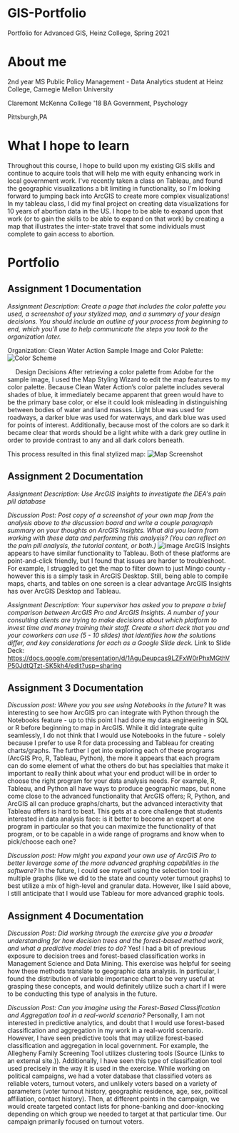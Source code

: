 # GIS-Portfolio
Portfolio for Advanced GIS, Heinz College, Spring 2021

# About me
2nd year MS Public Policy Management - Data Analytics student at Heinz College, Carnegie Mellon University

Claremont McKenna College '18 BA Government, Psychology

Pittsburgh,PA

# What I hope to learn
Throughout this course, I hope to build upon my existing GIS skills and continue to acquire tools that will help me with equity enhancing work in local government work. I've recently taken a class on Tableau, and found the geographic visualizations a bit limiting in functionality, so I'm looking forward to jumping back into ArcGIS to create more complex visualizations! In my tableau class, I did my final project on creating data visualizations for 10 years of abortion data in the US. I hope to be able to expand upon that work (or to gain the skills to be able to expand on that work) by creating a map that illustrates the inter-state travel that some individuals must complete to gain access to abortion. 

# Portfolio

## Assignment 1 Documentation
*Assignment Description: Create a page that includes the color palette you used, a screenshot of your stylized map, and a summary of your design decisions.  You should include an outline of your process from beginning to end, which you'll use to help communicate the steps you took to the organization later.*

Organization: Clean Water Action
Sample Image and Color Palette: 
![Color Scheme](https://user-images.githubusercontent.com/62654408/112781072-25a33580-9018-11eb-9cf5-2b5f7119083d.JPG)

 
Design Decisions
After retrieving a color palette from Adobe for the sample image, I used the Map Styling Wizard to edit the map features to my color palette. Because Clean Water Action’s color palette includes several shades of blue, it immediately became apparent that green would have to be the primary base color, or else it could look misleading in distinguishing between bodies of water and land masses. Light blue was used for roadways, a darker blue was used for waterways, and dark blue was used for points of interest. 
Additionally, because most of the colors are so dark it became clear that words should be a light white with a dark grey outline in order to provide contrast to any and all dark colors beneath. 

This process resulted in this final stylized map:
![Map Screenshot](https://user-images.githubusercontent.com/62654408/112781115-35227e80-9018-11eb-8760-3498c5ab4f91.JPG)



## Assignment 2 Documentation
*Assignment Description: Use ArcGIS Insights to investigate the DEA's pain pill database*

*Discussion Post: Post copy of a screenshot of your own map from the analysis above to the discussion board and write a couple paragraph summary on your thoughts on ArcGIS Insights. What did you learn from working with these data and performing this analysis? (You can reflect on the pain pill analysis, the tutorial content, or both.)*
![image](https://user-images.githubusercontent.com/62654408/117607898-f3aee400-b12a-11eb-8320-d3e19c1d20e1.png)
ArcGIS Insights appears to have similar functionality to Tableau. Both of these platforms are point-and-click friendly, but I found that issues are harder to troubleshoot. For example, I struggled to get the map to filter down to just Mingo county - however this is a simply task in ArcGIS Desktop. Still, being able to compile maps, charts, and tables on one screen is a clear advantage ArcGIS Insights has over ArcGIS Desktop and Tableau.

*Assignment Description: Your supervisor has asked you to prepare a brief comparison between ArcGIS Pro and ArcGIS Insights. A number of your consulting clients are trying to make decisions about which platform to invest time and money training their staff. Create a short deck that you and your coworkers can use (5 - 10 slides) that identifies how the solutions differ, and key considerations for each as a Google Slide deck.*
Link to Slide Deck: https://docs.google.com/presentation/d/1AguDeupcas9LZFxW0rPhxMGthVP50JdtQTzt-SK5kh4/edit?usp=sharing



## Assignment 3 Documentation

*Discussion post: Where you you see using Notebooks in the future?* 
It was interesting to see how ArcGIS pro can integrate with Python through the Notebooks feature - up to this point I had done my data engineering in SQL or R before beginning to map in ArcGIS. While it did integrate quite seamlessly, I do not think that I would use Notebooks in the future - solely because I prefer to use R for data processing and Tableau for creating charts/graphs. The further I get into exploring each of these programs (ArcGIS Pro, R, Tableau, Python), the more it appears that each program can do some element of what the others do but has specialties that make it important to really think about what your end product will be in order to choose the right program for your data analysis needs. For example, R, Tableau, and Python all have ways to produce geographic maps, but none come close to the advanced functionality that ArcGIS offers; R, Python, and ArcGIS all can produce graphs/charts, but the advanced interactivity that Tableau offers is hard to beat. This gets at a core challenge that students interested in data analysis face: is it better to become an expert at one program in particular so that you can maximize the functionality of that program, or to be capable in a wide range of programs and know when to pick/choose each one?

*Discussion post: How might you expand your own use of ArcGIS Pro to better leverage some of the more advanced graphing capabilities in the software?* 
In the future, I could see myself using the selection tool in multiple graphs (like we did to the state and county voter turnout graphs) to best utilize a mix of high-level and granular data. However, like I said above, I still anticipate that I would use Tableau for more advanced graphic tools.



## Assignment 4 Documentation

*Discussion Post: Did working through the exercise give you a broader understanding for how decision trees and the forest-based method work, and what a predictive model tries to do?*
Yes! I had a bit of previous exposure to decision trees and forest-based classification works in Management Science and Data Mining. This exercise was helpful for seeing how these methods translate to geographic data analysis. In particular, I found the distribution of variable importance chart to be very useful at grasping these concepts, and would definitely utilize such a chart if I were to be conducting this type of analysis in the future.

*Discussion Post: Can you imagine using the Forest-Based Classification and Aggregation tool in a real-world scenario?*
Personally, I am not interested in predictive analytics, and doubt that I would use forest-based classification and aggregation in my work in a real-world scenario. However, I have seen predictive tools that may utilize forest-based classification and aggregation in local government. For example, the Allegheny Family Screening Tool utilizes clustering tools (Source (Links to an external site.)). Additionally, I have seen this type of classification tool used precisely in the way it is used in the exercise. While working on political campaigns, we had a voter database that classified voters as reliable voters, turnout voters, and unlikely voters based on a variety of parameters (voter turnout history, geographic residence, age, sex, political affiliation, contact history). Then, at different points in the campaign, we would create targeted contact lists for phone-banking and door-knocking depending on which group we needed to target at that particular time. Our campaign primarily focused on turnout voters. 
